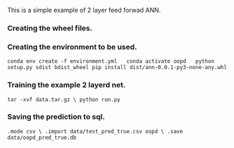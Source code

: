 This is a simple example of 2 layer feed forwad ANN.

### Creating the wheel files. 


### Creating the environment to be used. 
`
conda env create -f environment.yml  
conda activate oopd  
python setup.py sdist bdist_wheel
pip install dist/ann-0.0.1-py3-none-any.whl
`
### Training the example 2 layerd net. 
`
tar -xvf data.tar.gz \
python run.py
`
### Saving the prediction to sql. 
`
.mode csv \
.import data/test_pred_true.csv oopd \
.save data/oopd_pred_true.db
`